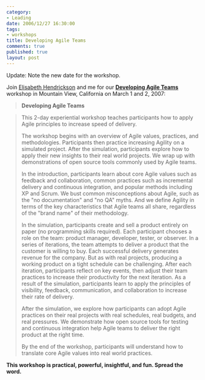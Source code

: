 ```yaml
--- 
category: 
- Leading
date: 2006/12/27 16:30:00
tags: 
- workshops
title: Developing Agile Teams
comments: true
published: true
layout: post
---
```


Update:  Note the new date for the workshop.

Join <a href="http://www.qualitytree.com">Elisabeth Hendrickson</a> and me for our <strong><a href="https://www.shop.qualitytree.com/displayProductDocument.hg?productId=3&amp;sourceCode=de0001">Developing Agile Teams</a> </strong>workshop in Mountain View, California on March 1 and 2, 2007:

<!--more-->
<blockquote><strong>Developing Agile Teams</strong></blockquote>
<blockquote>This 2-day experiential workshop teaches participants how to apply Agile principles to increase speed of delivery.

The workshop begins with an overview of Agile values, practices, and methodologies.  Participants then practice increasing Agility on a simulated project.  After the simulation, participants explore how to apply their new insights to their real world projects.  We wrap up with demonstrations of open source tools commonly used by Agile teams.

In the introduction, participants learn about core Agile values such as feedback and collaboration, common practices such as incremental delivery and continuous integration, and popular methods including XP and Scrum.  We bust common misconceptions about Agile, such as the "no documentation" and "no QA" myths.  And we define Agility in terms of the key characteristics that Agile teams all share, regardless of the "brand name" of their methodology.

In the simulation, participants create and sell a product entirely on paper (no programming skills required). Each participant chooses a role on the team: product manager, developer, tester, or observer.  In a series of iterations, the team attempts to deliver a product that the customer is willing to buy.  Each successful delivery generates revenue for the company.  But as with real projects, producing a working product on a tight schedule can be challenging.  After each iteration, participants reflect on key events, then adjust their team practices to increase their productivity for the next iteration.  As a result of the simulation, participants learn to apply the principles of visibility, feedback, communication, and collaboration to increase their rate of delivery.

After the simulation, we explore how participants can adopt Agile practices on their real projects with real schedules, real budgets, and real pressures.  We demonstrate how open source tools for testing and continuous integration help Agile teams to deliver the right product at the right time.

By the end of the workshop, participants will understand how to translate core Agile values into real world practices.</blockquote>
<strong>This workshop is practical, powerful, insightful, and fun.  Spread the word.</strong>
